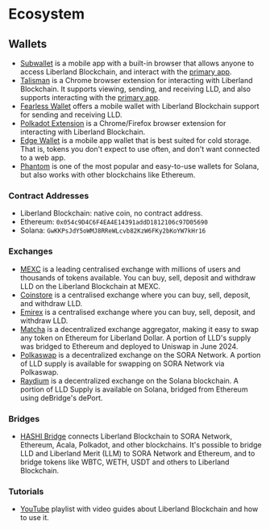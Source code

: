 # Ecosystem

## Wallets
 - [Subwallet](https://subwallet.app) is a mobile app with a built-in browser that allows anyone to access Liberland Blockchain, and interact with the [primary app](https://blockchain.liberland.org).
 - [Talisman](https://talisman.xyz) is a Chrome browser extension for interacting with Liberland Blockchain. It supports viewing, sending, and receiving LLD, and also supports interacting with the [primary app](https://blockchain.liberland.org).
 - [Fearless Wallet](https://fearlesswallet.io) offers a mobile wallet with Liberland Blockchain support for sending and receiving LLD.
 - [Polkadot Extension](https://polkadot.js.org/extension/) is a Chrome/Firefox browser extension for interacting with Liberland Blockchain. 
 - [Edge Wallet](https://edge.app) is a mobile app wallet that is best suited for cold storage. That is, tokens you don't expect to use often, and don't want connected to a web app.
 - [Phantom](https://phantom.app) is one of the most popular and easy-to-use wallets for Solana, but also works with other blockchains like Ethereum.

### Contract Addresses
 - Liberland Blockchain: native coin, no contract address.
 - Ethereum: `0x054c9D4C6F4EA4E14391addD1812106c97D05690`
 - Solana: `GwKKPsJdY5oWMJ8RReWLcvb82KzW6FKy2bKoYW7kHr16`

### Exchanges
 - [MEXC](https://mexc.com) is a leading centralised exchange with millions of users and thousands of tokens available. You can buy, sell, deposit and withdraw LLD on the Liberland Blockchain at MEXC.
 - [Coinstore](https://h5.coinstore.com/h5/signup?invitCode=IgwIq8) is a centralised exchange where you can buy, sell, deposit, and withdraw LLD. 
 - [Emirex](https://emirex.com) is a centralised exchange where you can buy, sell, deposit, and withdraw LLD. 
 - [Matcha](https://matcha.xyz/tokens/ethereum/0x054c9d4c6f4ea4e14391addd1812106c97d05690?sellChain=1&sellAddress=0xdac17f958d2ee523a2206206994597c13d831ec7) is a decentralized exchange aggregator, making it easy to swap any token on Ethereum for Liberland Dollar. A portion of LLD's supply was bridged to Ethereum and deployed to Uniswap in June 2024.
 - [Polkaswap](https://polkaswap.io/#/swap/XOR/LLD) is a decentralized exchange on the SORA Network. A portion of LLD supply is available for swapping on SORA Network via Polkaswap.
 - [Raydium](https://raydium.io/swap/?inputMint=sol&outputMint=GwKKPsJdY5oWMJ8RReWLcvb82KzW6FKy2bKoYW7kHr16) is a decentralized exchange on the Solana blockchain. A portion of LLD Supply is available on Solana, bridged from Ethereum using deBridge's dePort.

### Bridges
- [HASHI Bridge](https://polkaswap.io/#/bridge/) connects Liberland Blockchain to SORA Network, Ethereum, Acala, Polkadot, and other blockchains. It's possible to bridge LLD and Liberland Merit (LLM) to SORA Network and Ethereum, and to bridge tokens like WBTC, WETH, USDT and others to Liberland Blockchain.

### Tutorials
 - [YouTube](https://www.youtube.com/playlist?list=PLhICyUUBScjlxw9G1oUVd7Zptzg1_gyXC) playlist with video guides about Liberland Blockchain and how to use it.
